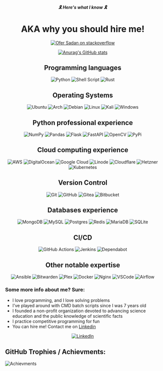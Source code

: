 <div align="center">
  
##### 🎗️ Here's what I know 🎗️
# AKA why you should hire me!
  
[![Ofer Sadan on stackoverflow](https://img.shields.io/stackexchange/stackoverflow/r/4669778?color=%23F0A200&style=for-the-badge)](https://stackoverflow.com/users/4669778/ofer-sadan)

[![Anurag's GitHub stats](https://github-readme-stats.vercel.app/api?username=ofersadan85&count_private=true&show_icons=true&theme=algolia)](https://github.com/anuraghazra/github-readme-stats)

## Programming languages
  ![Python](https://img.shields.io/badge/python-3670A0?style=for-the-badge&logo=python&logoColor=ffdd54)
  ![Shell Script](https://img.shields.io/badge/shell_script-%23121011.svg?style=for-the-badge&logo=gnu-bash&logoColor=white)
  ![Rust](https://img.shields.io/badge/rust-%23000000.svg?style=for-the-badge&logo=rust&logoColor=white)

## Operating Systems
  ![Ubuntu](https://img.shields.io/badge/Ubuntu-E95420?style=for-the-badge&logo=ubuntu&logoColor=white)
  ![Arch](https://img.shields.io/badge/Arch%20Linux-1793D1?logo=arch-linux&logoColor=fff&style=for-the-badge)
  ![Debian](https://img.shields.io/badge/Debian-D70A53?style=for-the-badge&logo=debian&logoColor=white)
  ![Linux](https://img.shields.io/badge/Linux-FCC624?style=for-the-badge&logo=linux&logoColor=black)
  ![Kali](https://img.shields.io/badge/Kali-268BEE?style=for-the-badge&logo=kalilinux&logoColor=white)
  ![Windows](https://img.shields.io/badge/Windows-0078D6?style=for-the-badge&logo=windows&logoColor=white)

## Python professional experience
  ![NumPy](https://img.shields.io/badge/numpy-%23013243.svg?style=for-the-badge&logo=numpy&logoColor=white)
  ![Pandas](https://img.shields.io/badge/pandas-%23150458.svg?style=for-the-badge&logo=pandas&logoColor=white)
  ![Flask](https://img.shields.io/badge/flask-%23000.svg?style=for-the-badge&logo=flask&logoColor=white)
  ![FastAPI](https://img.shields.io/badge/FastAPI-005571?style=for-the-badge&logo=fastapi)
  ![OpenCV](https://img.shields.io/badge/opencv-%23white.svg?style=for-the-badge&logo=opencv&logoColor=white)
  ![PyPi](https://img.shields.io/badge/pypi-3775A9?style=for-the-badge&logo=pypi&logoColor=white)

## Cloud computing experience
  ![AWS](https://img.shields.io/badge/AWS-%23FF9900.svg?style=for-the-badge&logo=amazon-aws&logoColor=white)
  ![DigitalOcean](https://img.shields.io/badge/DigitalOcean-%230167ff.svg?style=for-the-badge&logo=digitalOcean&logoColor=white)
  ![Google Cloud](https://img.shields.io/badge/GoogleCloud-%234285F4.svg?style=for-the-badge&logo=google-cloud&logoColor=white)
  ![Linode](https://img.shields.io/badge/linode-00A95C?style=for-the-badge&logo=linode&logoColor=white)
  ![Cloudflare](https://img.shields.io/badge/Cloudflare-F38020?style=for-the-badge&logo=Cloudflare&logoColor=white)
  ![Hetzner](https://img.shields.io/badge/Hetzner-D50C2D?style=for-the-badge&logo=hetzner&logoColor=white)
  ![Kubernetes](https://img.shields.io/badge/kubernetes-326ce5.svg?&style=for-the-badge&logo=kubernetes&logoColor=white)
  
## Version Control
  ![Git](https://img.shields.io/badge/git-%23F05033.svg?style=for-the-badge&logo=git&logoColor=white)
  ![GitHub](https://img.shields.io/badge/github-%23121011.svg?style=for-the-badge&logo=github&logoColor=white)
  ![Gitea](https://img.shields.io/badge/Gitea-34495E?style=for-the-badge&logo=gitea&logoColor=5D9425)
  ![Bitbucket](https://img.shields.io/badge/bitbucket-%230047B3.svg?style=for-the-badge&logo=bitbucket&logoColor=white)

## Databases experience
  ![MongoDB](https://img.shields.io/badge/MongoDB-%234ea94b.svg?style=for-the-badge&logo=mongodb&logoColor=white)
  ![MySQL](https://img.shields.io/badge/mysql-%2300f.svg?style=for-the-badge&logo=mysql&logoColor=white)
  ![Postgres](https://img.shields.io/badge/postgres-%23316192.svg?style=for-the-badge&logo=postgresql&logoColor=white)
  ![Redis](https://img.shields.io/badge/redis-%23DD0031.svg?&style=for-the-badge&logo=redis&logoColor=white)
  ![MariaDB](https://img.shields.io/badge/MariaDB-003545?style=for-the-badge&logo=mariadb&logoColor=white)
  ![SQLite](https://img.shields.io/badge/SQLite-07405E?style=for-the-badge&logo=sqlite&logoColor=white)

## CI/CD
  ![GitHub Actions](https://img.shields.io/badge/github%20actions-%232671E5.svg?style=for-the-badge&logo=githubactions&logoColor=white)
  ![Jenkins](https://img.shields.io/badge/Jenkins-D24939?style=for-the-badge&logo=Jenkins&logoColor=white)
  ![Dependabot](https://img.shields.io/badge/dependabot-025E8C?style=for-the-badge&logo=dependabot&logoColor=white)

## Other notable expertise
  ![Ansible](https://img.shields.io/badge/ansible-%231A1918.svg?style=for-the-badge&logo=ansible&logoColor=white)
  ![Bitwarden](https://img.shields.io/badge/bitwarden-%23175DDC.svg?style=for-the-badge&logo=bitwarden&logoColor=white)
  ![Plex](https://img.shields.io/badge/plex-%23E5A00D.svg?style=for-the-badge&logo=plex&logoColor=white)
  ![Docker](https://img.shields.io/badge/docker-%230db7ed.svg?style=for-the-badge&logo=docker&logoColor=white)
  ![Nginx](https://img.shields.io/badge/nginx-%23009639.svg?style=for-the-badge&logo=nginx&logoColor=white)
  ![VSCode](https://img.shields.io/badge/VSCode-0078D4?style=for-the-badge&logo=visual%20studio%20code&logoColor=white)
  ![Airflow](https://img.shields.io/badge/Airflow-017CEE?style=for-the-badge&logo=Apache%20Airflow&logoColor=white)
  
</div>

### Some more info about me? Sure:
- I love programming, and I love solving problems
- I've played around with CMD batch scripts since I was 7 years old
- I founded a non-profit organization devoted to advancing science education and the public knowledge of scientific facts
- I practice competitive programming for fun
- You can hire me! Contact me on [Linkedin](https://www.linkedin.com/in/ofer-sadan/)
 
<div align="center">
  
  [![LinkedIn](https://img.shields.io/badge/linkedin-%230077B5.svg?style=for-the-badge&logo=linkedin&logoColor=white)](https://www.linkedin.com/in/ofer-sadan/)
  
</div>

## GitHub Trophies / Achievments:
  ![Achievments](https://github-profile-trophy.vercel.app/?username=ofersadan85&theme=onedark)
